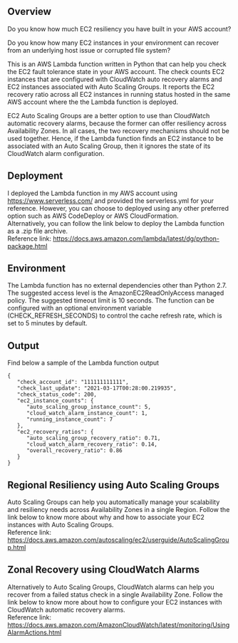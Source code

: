 ## Overview
Do you know how much EC2 resiliency you have built in your AWS account?<br/>

Do you know how many EC2 instances in your environment can recover from an underlying host issue or corrupted file system?<br/>

This is an AWS Lambda function written in Python that can help you check the EC2 fault tolerance state in your AWS account. The check counts EC2 instances that are configured with CloudWatch auto recovery alarms and EC2 instances associated with Auto Scaling Groups. It reports the EC2 recovery ratio across all EC2 instances in running status hosted in the same AWS account where the the Lambda function is deployed.<br/>

EC2 Auto Scaling Groups are a better option to use than CloudWatch automatic recovery alarms, because the former can offer resiliency across Availability Zones. In all cases, the two recovery mechanisms should not be used together. Hence, if the Lambda function finds an EC2 instance to be associated with an Auto Scaling Group, then it ignores the state of its CloudWatch alarm configuration.

## Deployment
I deployed the Lambda function in my AWS account using https://www.serverless.com/ and provided the serverless.yml for your reference. However, you can choose to deployed using any other preferred option such as AWS CodeDeploy or AWS CloudFormation.<br/>
Alternatively, you can follow the link below to deploy the Lambda function as a .zip file archive.<br/>
Reference link: https://docs.aws.amazon.com/lambda/latest/dg/python-package.html

## Environment
The Lambda function has no external dependencies other than Python 2.7. The suggested access level is the AmazonEC2ReadOnlyAccess managed policy. The suggested timeout limit is 10 seconds. The function can be configured with an optional environment variable (CHECK_REFRESH_SECONDS) to control the cache refresh rate, which is set to 5 minutes by default. 

## Output
Find below a sample of the Lambda function output
```
{
   "check_account_id": "111111111111", 
   "check_last_update": "2021-03-17T00:28:00.219935", 
   "check_status_code": 200, 
   "ec2_instance_counts": {
      "auto_scaling_group_instance_count": 5, 
      "cloud_watch_alarm_instance_count": 1, 
      "running_instance_count": 7
   }, 
   "ec2_recovery_ratios": {
      "auto_scaling_group_recovery_ratio": 0.71, 
      "cloud_watch_alarm_recovery_ratio": 0.14, 
      "overall_recovery_ratio": 0.86
   }
}
```
## Regional Resiliency using Auto Scaling Groups 
Auto Scaling Groups can help you automatically manage your scalability and resiliency needs across Availability Zones in a single Region. Follow the link below to know more about why and how to associate your EC2 instances with Auto Scaling Groups.<br/>
Reference link: https://docs.aws.amazon.com/autoscaling/ec2/userguide/AutoScalingGroup.html

## Zonal Recovery using CloudWatch Alarms
Alternatively to Auto Scaling Groups, CloudWatch alarms can help you recover from a failed status check in a single Availability Zone. Follow the link below to know more about how to configure your EC2 instances with CloudWatch automatic recovery alarms.<br/>
Reference link: https://docs.aws.amazon.com/AmazonCloudWatch/latest/monitoring/UsingAlarmActions.html
